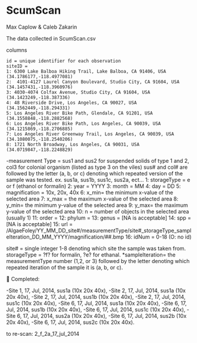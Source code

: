 # ScumScan

Max Caplow & Caleb Zakarin

The data collected in ScumScan.csv

columns

    id = unique identifier for each observation
    siteID = 
	1: 6300 Lake Balboa Hiking Trail, Lake Balboa, CA 91406, USA (34.1786177,-118.4977081)
	2:  4101-4127 Laurel Canyon Boulevard, Studio City, CA 91604, USA (34.1457431,-118.3960976)
	3: 4030-4074 Colfax Avenue, Studio City, CA 91604, USA (34.1423249,-118.387336)
	4: 48 Riverside Drive, Los Angeles, CA 90027, USA (34.1562449,-118.294331)
	5: Los Angeles River Bike Path, Glendale, CA 91201, USA (34.1558848,-118.2882568)
	6: Los Angeles River Bike Path, Los Angeles, CA 90039, USA (34.1215869,-118.2706885)
	7: Los Angeles River Greenway Trail, Los Angeles, CA 90039, USA (34.1080075,-118.2540206)
	8: 1721 North Broadway, Los Angeles, CA 90031, USA (34.0719847,-118.2248829)
   
  -measurement Type = sus1 and sus2 for suspended solids of type 1 and 2, col3 for colonial organism (listed as type 3 on the viles)
  sus# and col# are followed by the letter (a, b, or c) denoting which repeated version of the sample was tested. 
ex. sus1a, sus1b, sus1c, sus2a, ect...
    1: storageType = e or f (ethanol or formalin)
    2: year = YYYY
    3: month = MM
    4: day = DD
    5: magnification = 10x, 20x, 40x
    6: x_min= the minimum x-value of the selected area
    7: x_max = the maximum x-value of the selected area
    8: y_min= the minimum y-value of the selected area
    9: y_max= the maximum y-value of the selected area
    10: n = number of objects in the selected area (usually 1)
    11: order =
    12: phylum =
    13: genus = [NA is acceptable]
    14: spp = [NA is acceptable]
    15: url = /AlgaeFoley/YY_MM_DD_site#/measurementType/site#_storageType_sampleIteration_DD_MM_YYYY/magnification/##.bmp
    16: idNum = 0-18 (O: no id)

site# = single integer 1-8 denoting which site the sample was taken from.
storageType = ?f? for formalin, ?e? for ethanal.
*sampleIteration= the measurementType number (1,2, or 3) followed by the letter denoting which repeated iteration of the sample it is (a, b, or c).



Completed:

-Site 1, 17, Jul, 2014, sus1a
	(10x
	20x
	40x),
-Site 2, 17, Jul, 2014, sus1a
	(10x
	20x
	40x),
-Site 2, 17, Jul, 2014, sus1b
	(10x
	20x
	40x),
-Site 2, 17, Jul, 2014, sus1c
	(10x
	20x
	40x),
-Site 6, 17, Jul, 2014, sus1a
	(10x
	20x
	40x),
-Site 6, 17, Jul, 2014, sus1b
	(10x
	20x
	40x),
-Site 6, 17, Jul, 2014, sus1c
	(10x
	20x
	40x),
-Site 6, 17, Jul, 2014, sus2a
	(10x
	20x
	40x),
-Site 6, 17, Jul, 2014, sus2b
	(10x
	20x
	40x),
-Site 6, 17, Jul, 2014, sus2c
	(10x
	20x
	40x).



to re-scan: 2_f_2a_17_jul_2014

